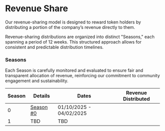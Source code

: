 # Revenue Share

Our revenue-sharing model is designed to reward token holders by distributing a portion of the company’s revenue directly to them.&#x20;

Revenue-sharing distributions are organized into distinct "Seasons," each spanning a period of 12 weeks. This structured approach allows for consistent and predictable distribution timelines.

### Seasons

Each Season is carefully monitored and evaluated to ensure fair and transparent allocation of revenue, reinforcing our commitment to community engagement and sustainability.

| Season | Details                        | Dates                   | Revenue Distributed |
| ------ | ------------------------------ | ----------------------- | ------------------- |
| 0      | [Season #0](season-0-draft.md) | 01/10/2025 - 04/02/2025 |                     |
| 1      | TBD                            | TBD                     |                     |



